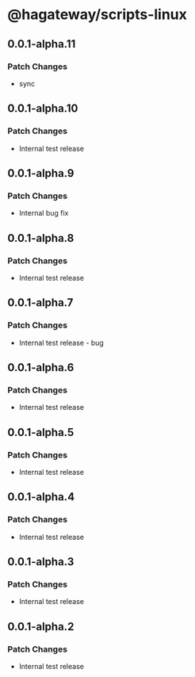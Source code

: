 # @hagateway/scripts-linux

## 0.0.1-alpha.11

### Patch Changes

- sync

## 0.0.1-alpha.10

### Patch Changes

- Internal test release

## 0.0.1-alpha.9

### Patch Changes

- Internal bug fix

## 0.0.1-alpha.8

### Patch Changes

- Internal test release

## 0.0.1-alpha.7

### Patch Changes

- Internal test release - bug

## 0.0.1-alpha.6

### Patch Changes

- Internal test release

## 0.0.1-alpha.5

### Patch Changes

- Internal test release

## 0.0.1-alpha.4

### Patch Changes

- Internal test release

## 0.0.1-alpha.3

### Patch Changes

- Internal test release

## 0.0.1-alpha.2

### Patch Changes

- Internal test release
